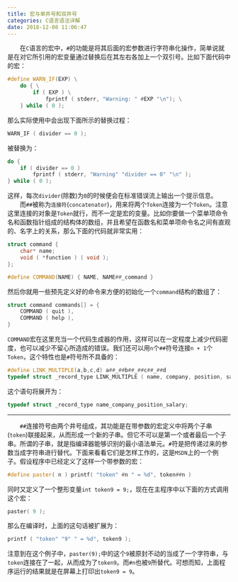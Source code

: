 ```yaml
---
title: 宏与单井号和双井号
categories: C语言语法详解
date: 2018-12-08 11:06:47
---
```

&emsp;&emsp;在`C`语言的宏中，`#`的功能是将其后面的宏参数进行字符串化操作，简单说就是在对它所引用的宏变量通过替换后在其左右各加上一个双引号。比如下面代码中的宏：<!--more-->

``` cpp
#define WARN_IF(EXP) \
    do { \
        if ( EXP ) \
            fprintf ( stderr, "Warning: " #EXP "\n"); \
    } while ( 0 );
```

那么实际使用中会出现下面所示的替换过程：

``` cpp
WARN_IF ( divider == 0 );
```

被替换为：

``` cpp
do {
    if ( divider == 0 )
        fprintf ( stderr, "Warning" "divider == 0" "\n" );
} while ( 0 );
```

这样，每次`divider`(除数)为`0`的时候便会在标准错误流上输出一个提示信息。
&emsp;&emsp;而`##`被称为`连接符`(`concatenator`)，用来将两个`Token`连接为一个`Token`。注意这里连接的对象是`Token`就行，而不一定是宏的变量。比如你要做一个菜单项命令名和函数指针组成的结构体的数组，并且希望在函数名和菜单项命令名之间有直观的、名字上的关系，那么下面的代码就非常实用：

``` cpp
struct command {
    char* name;
    void ( *function ) ( void );
};

#define COMMAND(NAME) { NAME, NAME##_command }
```

然后你就用一些预先定义好的命令来方便的初始化一个`command`结构的数组了：

``` cpp
struct command commands[] = {
    COMMAND ( quit ),
    COMMAND ( help ),
}
```

`COMMAND`宏在这里充当一个代码生成器的作用，这样可以在一定程度上减少代码密度，也可以减少不留心所造成的错误。我们还可以用`n`个`##`符号连接`n + 1`个`Token`，这个特性也是`#`符号所不具备的：

``` cpp
#define LINK_MULTIPLE(a,b,c,d) a##_##b##_##c##_##d
typedef struct _record_type LINK_MULTIPLE ( name, company, position, salary );
```

这个语句将展开为：

``` cpp
typedef struct _record_type name_company_position_salary;
```


---

&emsp;&emsp;`##`连接符号由两个井号组成，其功能是在带参数的宏定义中将两个子串(`token`)联接起来，从而形成一个新的子串。但它不可以是第一个或者最后一个子串。所谓的子串，就是指编译器能够识别的最小语法单元。`#`符是把传递过来的参数当成字符串进行替代。下面来看看它们是怎样工作的，这是`MSDN`上的一个例子。假设程序中已经定义了这样一个带参数的宏：

``` cpp
#define paster( n ) printf( "token" #n " = %d", token##n )
```

同时又定义了一个整形变量`int token9 = 9;`，现在在主程序中以下面的方式调用这个宏：

``` cpp
paster( 9 );
```

那么在编译时，上面的这句话被扩展为：

``` cpp
printf ( "token" "9" " = %d", token9 );
```

注意到在这个例子中，`paster(9);`中的这个`9`被原封不动的当成了一个字符串，与`token`连接在了一起，从而成为了`token9`。而`#n`也被`9`所替代。可想而知，上面程序运行的结果就是在屏幕上打印出`token9 = 9`。
